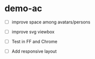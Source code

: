 # demo-ac

- [ ] improve space among avatars/persons
- [ ] improve svg viewbox
- [ ] Test in FF and Chrome
- [ ] Add responsive layout


